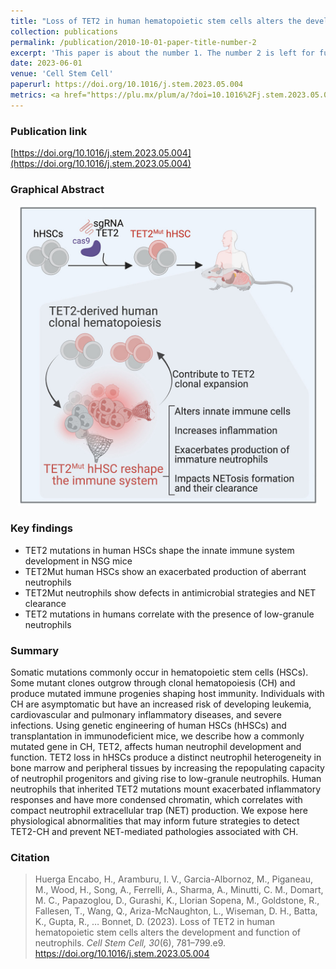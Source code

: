 ```yaml
---
title: "Loss of TET2 in human hematopoietic stem cells alters the development and function of neutrophils"
collection: publications
permalink: /publication/2010-10-01-paper-title-number-2
excerpt: 'This paper is about the number 1. The number 2 is left for future work.'
date: 2023-06-01
venue: 'Cell Stem Cell'
paperurl: https://doi.org/10.1016/j.stem.2023.05.004
metrics: <a href="https://plu.mx/plum/a/?doi=10.1016%2Fj.stem.2023.05.004" data-hide-print="true" class="plumx-details plum-bigben-theme" data-site="plum" data-hide-when-empty="true" data-pass-hidden-categories="true" data-hide-mentions="true" data-hide-socialmedia="true">Loss of TET2 in human hematopoietic stem cells alters the development and function of neutrophils</a>
---
```


### Publication link
[https://doi.org/10.1016/j.stem.2023.05.004](https://doi.org/10.1016/j.stem.2023.05.004)  

### Graphical Abstract  
<div style="text-align: center;">
  <img src="https://raw.githubusercontent.com/EspressoKris/Portfolio/master/images/GraphicalAbstracts/2023_HuergaEncabo.jpg" alt="Graphical Abstract" style="width: 480px; height: 480px;">
</div>

### Key findings
- TET2 mutations in human HSCs shape the innate immune system development in NSG mice
- TET2Mut human HSCs show an exacerbated production of aberrant neutrophils
- TET2Mut neutrophils show defects in antimicrobial strategies and NET clearance
- TET2 mutations in humans correlate with the presence of low-granule neutrophils  

### Summary
Somatic mutations commonly occur in hematopoietic stem cells (HSCs). Some mutant clones outgrow through clonal hematopoiesis (CH) and produce mutated immune progenies shaping host immunity. Individuals with CH are asymptomatic but have an increased risk of developing leukemia, cardiovascular and pulmonary inflammatory diseases, and severe infections. Using genetic engineering of human HSCs (hHSCs) and transplantation in immunodeficient mice, we describe how a commonly mutated gene in CH, TET2, affects human neutrophil development and function. TET2 loss in hHSCs produce a distinct neutrophil heterogeneity in bone marrow and peripheral tissues by increasing the repopulating capacity of neutrophil progenitors and giving rise to low-granule neutrophils. Human neutrophils that inherited TET2 mutations mount exacerbated inflammatory responses and have more condensed chromatin, which correlates with compact neutrophil extracellular trap (NET) production. We expose here physiological abnormalities that may inform future strategies to detect TET2-CH and prevent NET-mediated pathologies associated with CH.

### Citation
> Huerga Encabo, H., Aramburu, I. V., Garcia-Albornoz, M., Piganeau, M., Wood, H., Song, A., Ferrelli, A., Sharma, A., Minutti, C. M., Domart, M. C., Papazoglou, D., Gurashi, K., Llorian Sopena, M., Goldstone, R., Fallesen, T., Wang, Q., Ariza-McNaughton, L., Wiseman, D. H., Batta, K., Gupta, R., … Bonnet, D. (2023). Loss of TET2 in human hematopoietic stem cells alters the development and function of neutrophils. *Cell Stem Cell, 30*(6), 781–799.e9. https://doi.org/10.1016/j.stem.2023.05.004